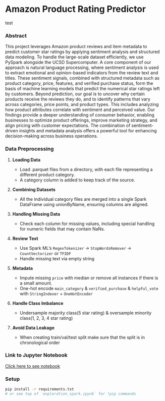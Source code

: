 # Amazon Product Rating Predictor
test
### Abstract

This project leverages Amazon product reviews and item metadata to predict customer star ratings by applying sentiment analysis and structured data modeling. To handle the large-scale dataset efficiently, we use PySpark alongside the UCSD Supercomputer. A core component of our approach is natural language processing, where sentiment analysis is used to extract emotional and opinion-based indicators from the review text and titles. These sentiment signals, combined with structured metadata such as product category, price, features, and verified purchase status, form the basis of machine learning models that predict the numerical star ratings left by customers. Beyond prediction, our goal is to uncover why certain products receive the reviews they do, and to identify patterns that vary across categories, price points, and product types. This includes analyzing how product attributes correlate with sentiment and perceived value. Our findings provide a deeper understanding of consumer behavior, enabling businesses to optimize product offerings, improve marketing strategy, and align pricing with customer expectations. The combination of sentiment-driven insights and metadata analysis offers a powerful tool for enhancing decision-making across business operations.


### Data Preprocessing

1. **Loading Data**
   -  Load .parquet files from a directory, with each file representing a different product category. 
   -  A category column is added to keep track of the source.
  
2. **Combining Datasets**
   -  All the individual category files are merged into a single Spark DataFrame using unionByName, ensuring columns are aligned.
  
3. **Handling Missing Data**
   - Check each column for missing values, including special handling for numeric fields that may contain NaNs.
     
4. **Review Text**  
   - Use Spark ML’s `RegexTokenizer` -> `StopWordsRemover` -> `CountVectorizer` or `TFIDF`  
   - Handle missing text via empty string

5. **Metadata**  
   - Impute missing `price` with median or remove all instances if there is a small amount. 
   - One-hot encode `main_category` & `verified_purchase` & `helpful_vote` with `StringIndexer` + `OneHotEncoder`

6. **Handle Class Imbalance**
   - Undersample majority class(5 star rating) & oversample minority class(1, 2, 3, 4 star rating)

7. **Avoid Data Leakage**
   - When creating train/val/test split make sure that the split is in chronological order

### Link to Jupyter Notebook
[Click here to see notebook](https://github.com/Nolan-Lo/Amazon_Product_Rating_Predictor/blob/main/Notebook/Amazon_Reviews_Final.ipynb)

### Setup
```bash
pip install -r requirements.txt
# or see top of `exploration_spark.ipynb` for !pip commands

